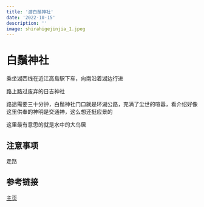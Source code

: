 ```yaml
---
title: '游白鬚神社'
date: '2022-10-15'
description: ''
image: shirahigejinjia_1.jpeg
---
```


# 白鬚神社
乘坐湖西线在近江高島駅下车，向南沿着湖边行进

路上路过废弃的日吉神社

路途需要三十分钟，白鬚神社门口就是环湖公路，充满了尘世的喧嚣，看介绍好像这里供奉的神明是交通神，这么想还挺应景的

这里最有意思的就是水中的大鸟居

## 注意事项
走路

## 参考链接
[主页](http://shirahigejinja.com)

